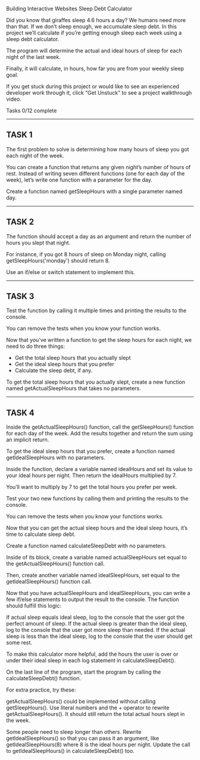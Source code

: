Building Interactive Websites
Sleep Debt Calculator

Did you know that giraffes sleep 4.6 hours a day? We humans need more than that. If we don’t sleep enough, we accumulate sleep debt. In this project we’ll calculate if you’re getting enough sleep each week using a sleep debt calculator.

The program will determine the actual and ideal hours of sleep for each night of the last week.

Finally, it will calculate, in hours, how far you are from your weekly sleep goal.

If you get stuck during this project or would like to see an experienced developer work through it, click “Get Unstuck“ to see a project walkthrough video.

Tasks
0/12 complete

-------------------
TASK 1
------------------

The first problem to solve is determining how many hours of sleep you got each night of the week.

You can create a function that returns any given night’s number of hours of rest. Instead of writing seven different functions (one for each day of the week), let’s write one function with a parameter for the day.

Create a function named getSleepHours with a single parameter named day.

-------------------
TASK 2
------------------

The function should accept a day as an argument and return the number of hours you slept that night.

For instance, if you got 8 hours of sleep on Monday night, calling getSleepHours('monday') should return 8.

Use an if/else or switch statement to implement this.


-------------------
TASK 3
------------------

Test the function by calling it multiple times and printing the results to the console.

You can remove the tests when you know your function works.


Now that you’ve written a function to get the sleep hours for each night, we need to do three things:

* Get the total sleep hours that you actually slept
* Get the ideal sleep hours that you prefer
* Calculate the sleep debt, if any.

To get the total sleep hours that you actually slept, create a new function named getActualSleepHours that takes no parameters.

-------------------
TASK 4
------------------

Inside the getActualSleepHours() function, call the getSleepHours() function for each day of the week. Add the results together and return the sum using an implicit return.


To get the ideal sleep hours that you prefer, create a function named getIdealSleepHours with no parameters.

Inside the function, declare a variable named idealHours and set its value to your ideal hours per night. Then return the idealHours multiplied by 7.

You’ll want to multiply by 7 to get the total hours you prefer per week.


Test your two new functions by calling them and printing the results to the console.

You can remove the tests when you know your functions works.


Now that you can get the actual sleep hours and the ideal sleep hours, it’s time to calculate sleep debt.

Create a function named calculateSleepDebt with no parameters.

Inside of its block, create a variable named actualSleepHours set equal to the getActualSleepHours() function call.

Then, create another variable named idealSleepHours, set equal to the getIdealSleepHours() function call.


Now that you have actualSleepHours and idealSleepHours, you can write a few if/else statements to output the result to the console. The function should fulfill this logic:

If actual sleep equals ideal sleep, log to the console that the user got the perfect amount of sleep.
If the actual sleep is greater than the ideal sleep, log to the console that the user got more sleep than needed.
If the actual sleep is less than the ideal sleep, log to the console that the user should get some rest.

To make this calculator more helpful, add the hours the user is over or under their ideal sleep in each log statement in calculateSleepDebt().


On the last line of the program, start the program by calling the calculateSleepDebt() function.


For extra practice, try these:

getActualSleepHours() could be implemented without calling getSleepHours(). Use literal numbers and the + operator to rewrite getActualSleepHours(). It should still return the total actual hours slept in the week.

Some people need to sleep longer than others. Rewrite getIdealSleepHours() so that you can pass it an argument, like getIdealSleepHours(8) where 8 is the ideal hours per night. Update the call to getIdealSleepHours() in calculateSleepDebt() too.
